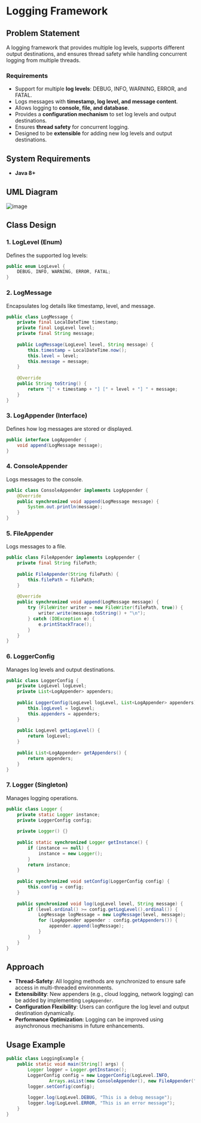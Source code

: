 # Logging Framework

## Problem Statement
A logging framework that provides multiple log levels, supports different output destinations, and ensures thread safety while handling concurrent logging from multiple threads.

### Requirements
- Support for multiple **log levels**: DEBUG, INFO, WARNING, ERROR, and FATAL.
- Logs messages with **timestamp, log level, and message content**.
- Allows logging to **console, file, and database**.
- Provides a **configuration mechanism** to set log levels and output destinations.
- Ensures **thread safety** for concurrent logging.
- Designed to be **extensible** for adding new log levels and output destinations.

## System Requirements
- **Java 8+**

## UML Diagram

![image](https://drive.google.com/file/d/1CqDCdyVXTps1yXQktU7YlRFvmY7pRAL7/view?usp=sharing)


## Class Design

### 1. LogLevel (Enum)
Defines the supported log levels:
```java
public enum LogLevel {
    DEBUG, INFO, WARNING, ERROR, FATAL;
}
```

### 2. LogMessage
Encapsulates log details like timestamp, level, and message.
```java
public class LogMessage {
    private final LocalDateTime timestamp;
    private final LogLevel level;
    private final String message;
    
    public LogMessage(LogLevel level, String message) {
        this.timestamp = LocalDateTime.now();
        this.level = level;
        this.message = message;
    }
    
    @Override
    public String toString() {
        return "[" + timestamp + "] [" + level + "] " + message;
    }
}
```

### 3. LogAppender (Interface)
Defines how log messages are stored or displayed.
```java
public interface LogAppender {
    void append(LogMessage message);
}
```

### 4. ConsoleAppender
Logs messages to the console.
```java
public class ConsoleAppender implements LogAppender {
    @Override
    public synchronized void append(LogMessage message) {
        System.out.println(message);
    }
}
```

### 5. FileAppender
Logs messages to a file.
```java
public class FileAppender implements LogAppender {
    private final String filePath;
    
    public FileAppender(String filePath) {
        this.filePath = filePath;
    }
    
    @Override
    public synchronized void append(LogMessage message) {
        try (FileWriter writer = new FileWriter(filePath, true)) {
            writer.write(message.toString() + "\n");
        } catch (IOException e) {
            e.printStackTrace();
        }
    }
}
```

### 6. LoggerConfig
Manages log levels and output destinations.
```java
public class LoggerConfig {
    private LogLevel logLevel;
    private List<LogAppender> appenders;
    
    public LoggerConfig(LogLevel logLevel, List<LogAppender> appenders) {
        this.logLevel = logLevel;
        this.appenders = appenders;
    }
    
    public LogLevel getLogLevel() {
        return logLevel;
    }
    
    public List<LogAppender> getAppenders() {
        return appenders;
    }
}
```

### 7. Logger (Singleton)
Manages logging operations.
```java
public class Logger {
    private static Logger instance;
    private LoggerConfig config;
    
    private Logger() {}
    
    public static synchronized Logger getInstance() {
        if (instance == null) {
            instance = new Logger();
        }
        return instance;
    }
    
    public synchronized void setConfig(LoggerConfig config) {
        this.config = config;
    }
    
    public synchronized void log(LogLevel level, String message) {
        if (level.ordinal() >= config.getLogLevel().ordinal()) {
            LogMessage logMessage = new LogMessage(level, message);
            for (LogAppender appender : config.getAppenders()) {
                appender.append(logMessage);
            }
        }
    }
}
```

## Approach
- **Thread-Safety**: All logging methods are synchronized to ensure safe access in multi-threaded environments.
- **Extensibility**: New appenders (e.g., cloud logging, network logging) can be added by implementing `LogAppender`.
- **Configuration Flexibility**: Users can configure the log level and output destination dynamically.
- **Performance Optimization**: Logging can be improved using asynchronous mechanisms in future enhancements.

## Usage Example
```java
public class LoggingExample {
    public static void main(String[] args) {
        Logger logger = Logger.getInstance();
        LoggerConfig config = new LoggerConfig(LogLevel.INFO,
                Arrays.asList(new ConsoleAppender(), new FileAppender("logs.txt")));
        logger.setConfig(config);
        
        logger.log(LogLevel.DEBUG, "This is a debug message");
        logger.log(LogLevel.ERROR, "This is an error message");
    }
}
```

